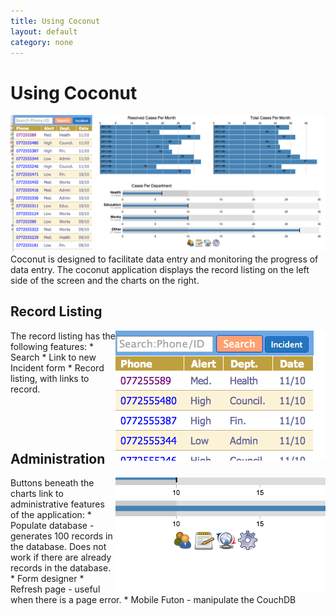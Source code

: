 ```yaml
--- 
title: Using Coconut
layout: default
category: none
---
```


# Using Coconut

<img src="images/coconut_dashboard_med.png"/>
<br/>
Coconut is designed to facilitate data entry and monitoring the progress of data entry. 
The coconut application displays the record listing on the left side of the screen and the charts on the right. 

## Record Listing
<img src="images/coconut_record_listing.png" align="right"/>
The record listing has the following features:
* Search
* Link to new Incident form
* Record listing, with links to record.

<p>&nbsp;</p>
<p>&nbsp;</p>

## Administration

<img src="images/coconut_buttons.png" align="right"/>
Buttons beneath the charts link to administrative features of the application:
* Populate database - generates 100 records in the database. Does not work if there are already records in the database.
* Form designer
* Refresh page - useful when there is a page error.
* Mobile Futon - manipulate the CouchDB

